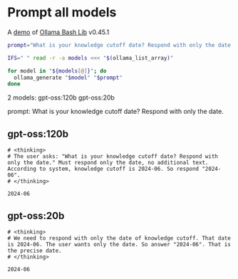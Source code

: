 # Prompt all models

A [demo](../README.md#demos) of [Ollama Bash Lib](https://github.com/attogram/ollama-bash-lib) v0.45.1

```bash
prompt="What is your knowledge cutoff date? Respond with only the date."

IFS=" " read -r -a models <<< "$(ollama_list_array)"

for model in "${models[@]}"; do
  ollama_generate "$model" "$prompt"
done
```
2 models: gpt-oss:120b gpt-oss:20b

prompt: What is your knowledge cutoff date? Respond with only the date.

## gpt-oss:120b
```
# <thinking>
# The user asks: "What is your knowledge cutoff date? Respond with only the date." Must respond only the date, no additional text. According to system, knowledge cutoff is 2024-06. So respond "2024-06".
# </thinking>

2024-06
```

## gpt-oss:20b
```
# <thinking>
# We need to respond with only the date of knowledge cutoff. That date is 2024-06. The user wants only the date. So answer "2024-06". That is the precise date.
# </thinking>

2024-06
```
